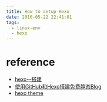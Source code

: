 ```yaml
---
title: How to setup Hexo
date: 2016-05-22 22:41:01
tags:
  - linux-env
  - hexo
---
```


# reference
* [hexo--搭建](http://www.jianshu.com/p/a2023a601ceb)
* [使用GitHub和Hexo搭建免费静态Blog](http://www.jianshu.com/p/3c3991658f95)
* [hexo theme](https://hexo.io/themes/)
